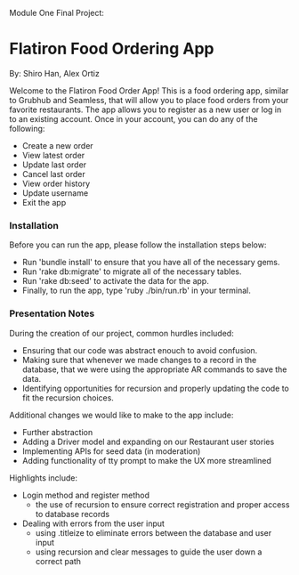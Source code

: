 Module One Final Project:

Flatiron Food Ordering App
========================
By: Shiro Han, Alex Ortiz

Welcome to the Flatiron Food Order App! This is a food ordering app, similar to Grubhub and Seamless, that will allow you to place food orders from your favorite restaurants. The app allows you to register as a new user or log in to an existing account. Once in your account, you can do any of the following:

*  Create a new order
*  View latest order
*  Update last order
*  Cancel last order
*  View order history
* Update username
* Exit the app



### Installation

Before you can run the app, please follow the installation steps below:

* Run 'bundle install' to ensure that you have all of the necessary gems.
* Run 'rake db:migrate' to migrate all of the necessary tables.
* Run 'rake db:seed' to activate the data for the app.
* Finally, to run the app, type 'ruby ./bin/run.rb' in your terminal.


### Presentation Notes

During the creation of our project, common hurdles included:

* Ensuring that our code was abstract enouch to avoid confusion.
* Making sure that whenever we made changes to a record in the database, that we were using the appropriate AR commands to save the data.
* Identifying opportunities for recursion and properly updating the code to fit the recursion choices.

Additional changes we would like to make to the app include:

* Further abstraction
* Adding a Driver model and expanding on our Restaurant user stories
* Implementing APIs for seed data (in moderation)
* Adding functionality of tty prompt to make the UX more streamlined


Highlights include:
    
* Login method and register method
    - the use of recursion to ensure correct registration and proper access to database records
* Dealing with errors from the user input
    - using .titleize to eliminate errors between the database and user input
    - using recursion and clear messages to guide the user down a correct path



